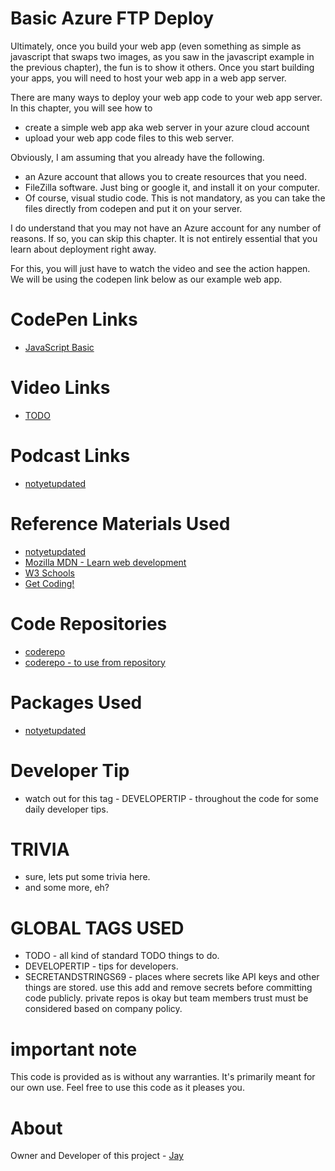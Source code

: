 # Basic Azure FTP Deploy

Ultimately, once you build your web app (even something as simple as javascript that swaps two images, as you saw in the javascript example in the previous chapter), the fun is to show it others. Once you start building your apps, you will need to host your web app in a web app server. 

There are many ways to deploy your web app code to your web app server. In this chapter, you will see how to 

* create a simple web app aka web server in your azure cloud account
* upload your web app code files to this web server. 

Obviously, I am assuming that you already have the following. 

* an Azure account that allows you to create resources that you need.
* FileZilla software. Just bing or google it, and install it on your computer.
* Of course, visual studio code. This is not mandatory, as you can take the files directly from codepen and put it on your server. 

I do understand that you may not have an Azure account for any number of reasons. If so, you can skip this chapter. It is not entirely essential that you learn about deployment right away. 

For this, you will just have to watch the video and see the action happen. We will be using the codepen link below as our example web app.

# CodePen Links

* [JavaScript Basic](https://codepen.io/jay-pancodu/pen/MWKwmez)

# Video Links

* [TODO](Link)

# Podcast Links

* [notyetupdated](Link)

# Reference Materials Used 

* [notyetupdated](Link)
* [Mozilla MDN - Learn web development](https://developer.mozilla.org/en-US/docs/Learn)
* [W3 Schools](https://www.w3schools.com)
* [Get Coding!](https://getcodingkids.com/missions/)

# Code Repositories

* [coderepo](https://github.com/Jay-study-nildana/Tutorials/tree/master/WebCode/foldername/)
* [coderepo - to use from repository](../WebCode/foldername/)

# Packages Used 

* [notyetupdated](Link)

# Developer Tip 

* watch out for this tag - DEVELOPERTIP - throughout the code for some daily developer tips.

# TRIVIA 

* sure, lets put some trivia here.
* and some more, eh?

# GLOBAL TAGS USED

* TODO - all kind of standard TODO things to do. 
* DEVELOPERTIP - tips for developers.
* SECRETANDSTRINGS69 - places where secrets like API keys and other things are stored. use this add and remove secrets before committing code publicly. private repos is okay but team members trust must be considered based on company policy. 

# important note 

This code is provided as is without any warranties. It's primarily meant for our own use. Feel free to use this code as it pleases you.

# About

Owner and Developer of this project - [Jay](http://thechalakas.com)